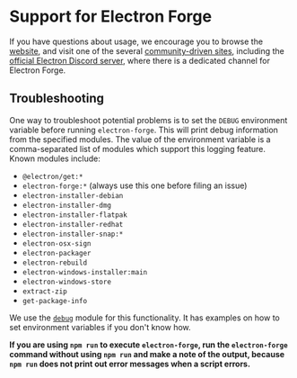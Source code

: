 # Support for Electron Forge

If you have questions about usage, we encourage you to browse the [website](https://www.electronforge.io/),
and visit one of the several [community-driven sites](https://github.com/electron/electron#community),
including the [official Electron Discord server](https://discord.gg/electronjs), where there is a
dedicated channel for Electron Forge.

## Troubleshooting

One way to troubleshoot potential problems is to set the `DEBUG` environment variable before
running `electron-forge`. This will print debug information from the specified modules. The
value of the environment variable is a comma-separated list of modules which support this logging
feature. Known modules include:

- `@electron/get:*`
- `electron-forge:*` (always use this one before filing an issue)
- `electron-installer-debian`
- `electron-installer-dmg`
- `electron-installer-flatpak`
- `electron-installer-redhat`
- `electron-installer-snap:*`
- `electron-osx-sign`
- `electron-packager`
- `electron-rebuild`
- `electron-windows-installer:main`
- `electron-windows-store`
- `extract-zip`
- `get-package-info`

We use the [`debug`](https://www.npmjs.com/package/debug#usage) module for this functionality. It
has examples on how to set environment variables if you don't know how.

**If you are using `npm run` to execute `electron-forge`, run the `electron-forge` command
without using `npm run` and make a note of the output, because `npm run` does not print out error
messages when a script errors.**
